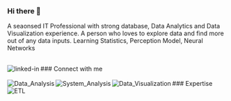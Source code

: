 ### Hi there 👋
A seaonsed IT Professional with strong database, Data Analytics and Data Visualization experience. A person who loves to explore data and find more out of any data inputs.
Learning Statistics, Perception Model, Neural Networks

<br>
### Connect with me
<a href="https://www.linkedin.com/in/shaji-john-9100259/">
<img align="left" alt="linked-in" src="https://img.shields.io/badge/linkedin-%230077B5.svg?&style=for-the-badge&logo=linkedin&logoColor=white" />
</a>
</br>

<br>
### Expertise
    <img align="left" alt="Data_Analysis" src="https://img.shields.io/badge/Data_Analysis%20-%23316192.svg?&style=for-the-badge&logo=Data_Visualization&logoColor=%2361DAFB"/>
    <img align="left" alt="System_Analysis" src="https://img.shields.io/badge/System_Analysis%20-%23316192.svg?&style=for-the-badge&logo=System_Analysis&logoColor=white"/>
    <img align="left" alt="Data_Visualization" src="https://img.shields.io/badge/Data%20Visualization-%23316192?logo=Data_Visualization&logoColor=white&style=for-the-badge"/>
    <img align="left" alt="ETL" src="https://img.shields.io/badge/postgres-%23316192.svg?&style=for-the-badge&logo=ETL&logoColor=white" />

<!--
**shajohn4/shajohn4** is a ✨ _special_ ✨ repository because its `README.md` (this file) appears on your GitHub profile.

Here are some ideas to get you started:

- 🔭 I’m currently working on ...
- 🌱 I’m currently learning ...
- 👯 I’m looking to collaborate on ...
- 🤔 I’m looking for help with ...
- 💬 Ask me about ...
- 📫 How to reach me: ...
- 😄 Pronouns: ...
- ⚡ Fun fact: ...
-->
